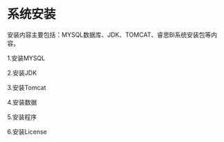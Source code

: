 # 系统安装

安装内容主要包括：MYSQL数据库、JDK、TOMCAT、睿思BI系统安装包等内容。

1.安装MYSQL

2.安装JDK

3.安装Tomcat

4.安装数据

5.安装程序

6.安装License

